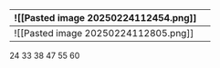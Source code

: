 
| ![[Pasted image 20250224112454.png]] |     |
| ------------------------------------ | --- |
| ![[Pasted image 20250224112805.png]] |     |
24 33 38 47 55 60